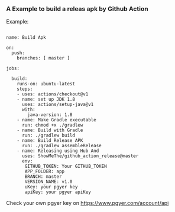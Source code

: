 ### A Example to build a releas apk by Github Action 

Example:
```

name: Build Apk

on:
  push:
    branches: [ master ]

jobs:

  build:
    runs-on: ubuntu-latest
    steps:
    - uses: actions/checkout@v1
    - name: set up JDK 1.8
      uses: actions/setup-java@v1
      with:
        java-version: 1.8
    - name: Make Gradle executable
      run: chmod +x ./gradlew
    - name: Build with Gradle
      run: ./gradlew build
    - name: Build Release APK
      run: ./gradlew assembleRelease
    - name: Releasing using Hub And 
      uses: ShowMeThe/github_action_release@master
      env:
       GITHUB_TOKEN: Your GITHUB_TOKEN
       APP_FOLDER: app
       BRANCH: master
       VERSION_NAME: v1.0
       uKey: your pgyer key 
       apiKey: your pgyer apiKey

```
Check your own pgyer key on https://www.pgyer.com/account/api
